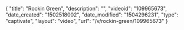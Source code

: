{
    "title": "Rockin Green",
    "description": "",
    "videoid": "109965673",
    "date_created": "1502518002",
    "date_modified": "1504296231",
    "type": "captivate",
    "layout": "video",
    "url": "\/v\/rockin-green\/109965673"
}